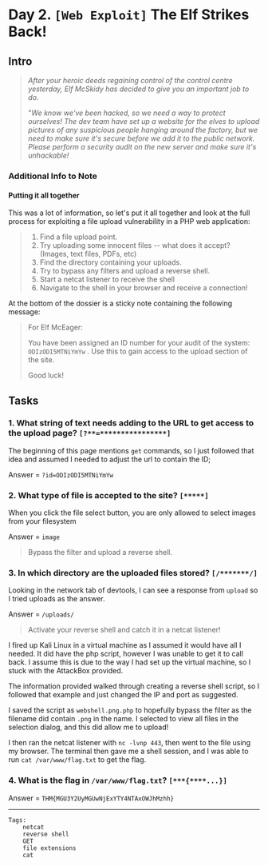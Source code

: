 # Day 2. `[Web Exploit]` The Elf Strikes Back!

## Intro
>*After your heroic deeds regaining control of the control centre yesterday, Elf McSkidy has decided to give you an important job to do.*
>
>"*We know we've been hacked, so we need a way to protect ourselves! The dev team have set up a website for the elves to upload pictures of any suspicious people hanging around the factory, but we need to make sure it's secure before we add it to the public network. Please perform a security audit on the new server and make sure it's unhackable!*

### Additional Info to Note
#### Putting it all together
This was a lot of information, so let's put it all together and look at the full process for exploiting a file upload vulnerability in a PHP web application:

>1. Find a file upload point.
>2. Try uploading some innocent files -- what does it accept? (Images, text files, PDFs, etc)
>3. Find the directory containing your uploads.
>4. Try to bypass any filters and upload a reverse shell.
>5. Start a netcat listener to receive the shell
>6. Navigate to the shell in your browser and receive a connection!

At the bottom of the dossier is a sticky note containing the following message:

>For Elf McEager:
>
>You have been assigned an ID number for your audit of the system: `ODIzODI5MTNiYmYw` . Use this to gain access to the upload section of the site.
>
>Good luck!

## Tasks

### 1. What string of text needs adding to the URL to get access to the upload page? `[?**=****************]`

The beginning of this page mentions `get` commands, so I just followed that idea and assumed I needed to adjust the url to contain the ID;

Answer = `?id=ODIzODI5MTNiYmYw`

### 2. What type of file is accepted to the site? `[*****]`

When you click the file select button, you are only allowed to select images from your filesystem

Answer = `image`

>Bypass the filter and upload a reverse shell.

### 3. In which directory are the uploaded files stored? `[/*******/]`

Looking in the network tab of devtools, I can see a response from `upload` so I tried uploads as the answer.

Answer = `/uploads/`

> Activate your reverse shell and catch it in a netcat listener!

I fired up Kali Linux in a virtual machine as I assumed it would have all I needed. It did have the php script, however I was unable to get it to call back. I assume this is due to the way I had set up the virtual machine, so I stuck with the AttackBox provided.

The information provided walked through creating a reverse shell script, so I followed that example and just changed the IP and port as suggested.

I saved the script as `webshell.png.php` to hopefully bypass the filter as the filename did contain `.png` in the name. I selected to view all files in the selection dialog, and this did allow me to upload!

I then ran the netcat listener with `nc -lvnp 443`, then went to the file using my browser. The terminal then gave me a shell session, and I was able to run `cat /var/www/flag.txt` to get the flag.

### 4. What is the flag in `/var/www/flag.txt`? `[***{****...}]`

Answer = `THM{MGU3Y2UyMGUwNjExYTY4NTAxOWJhMzhh}`

---
```
Tags:
    netcat
    reverse shell
    GET
    file extensions
    cat
```